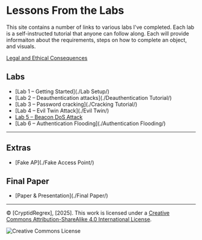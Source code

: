 # Lessons From the Labs

This site contains a number of links to various labs I've completed. Each lab is a self-instructed tutorial that anyone can follow along. Each will provide informaiton about the requirements, steps on how to complete an object, and visuals.

[Legal and Ethical Consequences](./Legal/)

## Labs

- [Lab 1 – Getting Started](./Lab Setup/)
- [Lab 2 – Deauthentication attacks](./Deauthentication Tutorial/)
- [Lab 3 – Password cracking](./Cracking Tutorial/)
- [Lab 4 – Evil Twin Attack](./Evil Twin/)
- [Lab 5 – Beacon DoS Attack](./Beacon%20Dos%20Attack/)
- [Lab 6 – Authentication Flooding](./Authentication Flooding/)

---

## Extras

- [Fake AP](./Fake Access Point/)


## Final Paper

- [Paper & Presentation](./Final Paper/)

---

© [CryptidRegrex], [2025]. This work is licensed under a [Creative Commons Attribution-ShareAlike 4.0 International License](https://creativecommons.org/licenses/by-sa/4.0/).

![Creative Commons License](https://i.creativecommons.org/l/by-sa/4.0/88x31.png)
